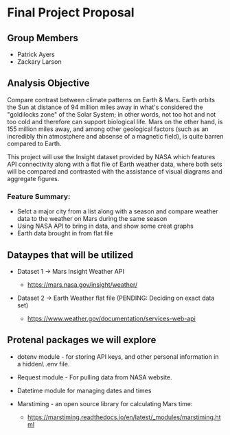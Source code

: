 # Final Project Proposal

## Group Members
* Patrick Ayers
* Zackary Larson

## Analysis Objective
Compare contrast between climate patterns on Earth & Mars. Earth orbits the Sun at distance of 94 million miles away in what's considered the "goldilocks zone" of the Solar System; in other words, not too hot and not too cold and therefore can support biological life. Mars on the other hand, is 155 million miles away, and among other geological factors (such as an incredibly thin atmostphere and absense of a magnetic field), is quite barren compared to Earth. 

This project will use the Insight dataset provided by NASA which features API connectivity along with a flat file of Earth weather data, where both sets will be compared and contrasted with the assistance of visual diagrams and aggregate figures.

### Feature Summary:
* Selct a major city from a list along with a season and compare weather data to the weather on Mars during the same season
* Using NASA API to bring in data, and show some creat graphs
* Earth data brought in from flat file

## Dataypes that will be utilized
* Dataset 1 -> Mars Insight Weather API
  * https://mars.nasa.gov/insight/weather/

* Dataset 2 -> Earth Weather flat file (PENDING: Deciding on exact data set)
  * https://www.weather.gov/documentation/services-web-api

## Protenal packages we will explore
* dotenv module - for storing API keys, and other personal information in a hidden\\
.env file.

* Request module - For pulling data from NASA website.

* Datetime module for managing dates and times 

* Marstiming - an open source library for calculating Mars time:
  * https://marstiming.readthedocs.io/en/latest/_modules/marstiming.html
